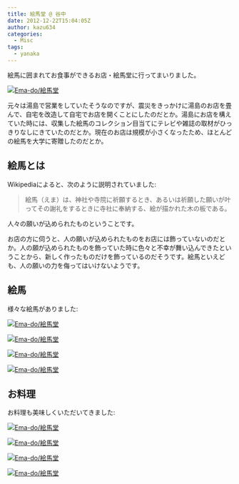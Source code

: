 ```yaml
---
title: 絵馬堂 @ 谷中
date: 2012-12-22T15:04:05Z
author: kazu634
categories:
  - Misc
tags:
  - yanaka
---
```

絵馬に囲まれてお食事ができるお店・絵馬堂に行ってまいりました。

<a href="http://www.flickr.com/photos/42332031@N02/8276594378/in/photostream" onclick="__gaTracker('send', 'event', 'outbound-article', 'http://www.flickr.com/photos/42332031@N02/8276594378/in/photostream', '');" class="dpad-flickr-img" title="Ema-do/絵馬堂"><img class="aligncenter" src="http://farm9.staticflickr.com/8207/8276594378_cbc4acf8b9_z.jpg" alt="Ema-do/絵馬堂" /></a>

元々は湯島で営業をしていたそうなのですが、震災をきっかけに湯島のお店を畳んで、自宅を改造して自宅でお店を開くことにしたのだとか。湯島にお店を構えていた時には、収集した絵馬のコレクション目当てにテレビや雑誌の取材がひっきりなしにきていたのだとか。現在のお店は規模が小さくなったため、ほとんどの絵馬を大学に寄贈したのだとか。

<!--more-->

## 絵馬とは

Wikipediaによると、次のように説明されていました:

> 絵馬（えま）は、神社や寺院に祈願するとき、あるいは祈願した願いが叶ってその謝礼をするときに寺社に奉納する、絵が描かれた木の板である。

人々の願いが込められたものということです。

お店の方に伺うと、人の願いが込められたものをお店には飾っていないのだとか。人の願が込められたものを飾っていた時に色々と不幸が舞い込んできたということから、新しく作ったものだけを飾っているのだそうです。絵馬といえども、人の願いの力を侮ってはいけないようです。

## 絵馬

様々な絵馬がありました:

<a href="http://www.flickr.com/photos/42332031@N02/8276599410/in/photostream" onclick="__gaTracker('send', 'event', 'outbound-article', 'http://www.flickr.com/photos/42332031@N02/8276599410/in/photostream', '');" class="dpad-flickr-img" title="Ema-do/絵馬堂"><img class="aligncenter" src="http://farm9.staticflickr.com/8360/8276599410_49e44451bd.jpg" alt="Ema-do/絵馬堂" /></a>

<a href="http://www.flickr.com/photos/42332031@N02/8276599684/in/photostream" onclick="__gaTracker('send', 'event', 'outbound-article', 'http://www.flickr.com/photos/42332031@N02/8276599684/in/photostream', '');" class="dpad-flickr-img" title="Ema-do/絵馬堂"><img class="aligncenter" src="http://farm9.staticflickr.com/8494/8276599684_c0b898f328.jpg" alt="Ema-do/絵馬堂" /></a>

<a href="http://www.flickr.com/photos/42332031@N02/8276599920/in/photostream" onclick="__gaTracker('send', 'event', 'outbound-article', 'http://www.flickr.com/photos/42332031@N02/8276599920/in/photostream', '');" class="dpad-flickr-img" title="Ema-do/絵馬堂"><img class="aligncenter" src="http://farm9.staticflickr.com/8485/8276599920_0367ebc067.jpg" alt="Ema-do/絵馬堂" /></a>

<a href="http://www.flickr.com/photos/42332031@N02/8275538293/in/photostream" onclick="__gaTracker('send', 'event', 'outbound-article', 'http://www.flickr.com/photos/42332031@N02/8275538293/in/photostream', '');" class="dpad-flickr-img" title="Ema-do/絵馬堂"><img class="aligncenter" src="http://farm9.staticflickr.com/8202/8275538293_2d2f5e267b.jpg" alt="Ema-do/絵馬堂" /></a>

## お料理

お料理も美味しくいただいてきました:

<a href="http://www.flickr.com/photos/42332031@N02/8276595614/in/photostream" onclick="__gaTracker('send', 'event', 'outbound-article', 'http://www.flickr.com/photos/42332031@N02/8276595614/in/photostream', '');" class="dpad-flickr-img" title="Ema-do/絵馬堂"><img class="aligncenter" src="http://farm9.staticflickr.com/8211/8276595614_cd62b765ca.jpg" alt="Ema-do/絵馬堂" /></a>

<a href="http://www.flickr.com/photos/42332031@N02/8276595830/in/photostream" onclick="__gaTracker('send', 'event', 'outbound-article', 'http://www.flickr.com/photos/42332031@N02/8276595830/in/photostream', '');" class="dpad-flickr-img" title="Ema-do/絵馬堂"><img class="aligncenter" src="http://farm9.staticflickr.com/8219/8276595830_7bc5b9c4dc.jpg" alt="Ema-do/絵馬堂" /></a>

<a href="http://www.flickr.com/photos/42332031@N02/8276596018/in/photostream" onclick="__gaTracker('send', 'event', 'outbound-article', 'http://www.flickr.com/photos/42332031@N02/8276596018/in/photostream', '');" class="dpad-flickr-img" title="Ema-do/絵馬堂"><img class="aligncenter" src="http://farm9.staticflickr.com/8060/8276596018_bd767be978.jpg" alt="Ema-do/絵馬堂" /></a>

<a href="http://www.flickr.com/photos/42332031@N02/8275535347/in/photostream" onclick="__gaTracker('send', 'event', 'outbound-article', 'http://www.flickr.com/photos/42332031@N02/8275535347/in/photostream', '');" class="dpad-flickr-img" title="Ema-do/絵馬堂"><img class="aligncenter" src="http://farm9.staticflickr.com/8066/8275535347_298d6b9569.jpg" alt="Ema-do/絵馬堂" /></a>
